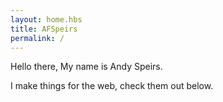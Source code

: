 ```yaml
---
layout: home.hbs
title: AFSpeirs
permalink: /
---
```

Hello there, My name is Andy Speirs.

I make things for the web, check them out below.
